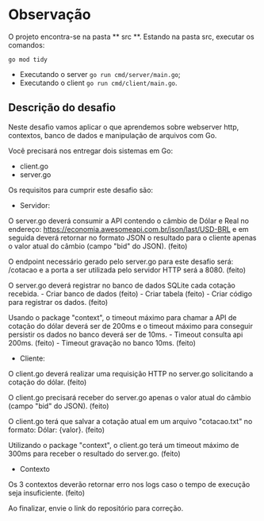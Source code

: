 # Observação

O projeto encontra-se na pasta ** src **. Estando na pasta src, executar os comandos:
```
go mod tidy
```

- Executando o server `go run cmd/server/main.go`;
- Executando o client `go run cmd/client/main.go`.

## Descrição do desafio

Neste desafio vamos aplicar o que aprendemos sobre webserver http, contextos,
banco de dados e manipulação de arquivos com Go.
 
Você precisará nos entregar dois sistemas em Go:
- client.go
- server.go
 
Os requisitos para cumprir este desafio são:

- Servidor:

O server.go deverá consumir a API contendo o câmbio de Dólar e Real no endereço: https://economia.awesomeapi.com.br/json/last/USD-BRL 
e em seguida deverá retornar no formato JSON o resultado para o cliente apenas o valor atual do câmbio (campo "bid" do JSON). (feito)

O endpoint necessário gerado pelo server.go para este desafio será: /cotacao e a porta a ser utilizada pelo servidor HTTP será a 8080. (feito)

O server.go deverá registrar no banco de dados SQLite cada cotação recebida.
    - Criar banco de dados (feito)
    - Criar tabela (feito)
    - Criar código para registrar os dados. (feito)

Usando o package "context", o timeout máximo para chamar a API de cotação do dólar deverá ser de 200ms e o timeout máximo para conseguir persistir os dados no banco deverá ser de 10ms.
    - Timeout consulta api 200ms. (feito)
    - Timeout gravação no banco 10ms. (feito)

- Cliente:

O client.go deverá realizar uma requisição HTTP no server.go solicitando a cotação do dólar. (feito)
  
O client.go precisará receber do server.go apenas o valor atual do câmbio (campo "bid" do JSON). (feito)

O client.go terá que salvar a cotação atual em um arquivo "cotacao.txt" no formato: Dólar: {valor}. (feito)

Utilizando o package "context", o client.go terá um timeout máximo de 300ms para receber o resultado do server.go. (feito)

- Contexto

Os 3 contextos deverão retornar erro nos logs caso o tempo de execução seja insuficiente. (feito)
 
Ao finalizar, envie o link do repositório para correção.